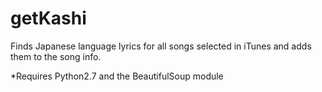 # getKashi
Finds Japanese language lyrics for all songs selected in iTunes and adds them to the song info. 

*Requires Python2.7 and the BeautifulSoup module
